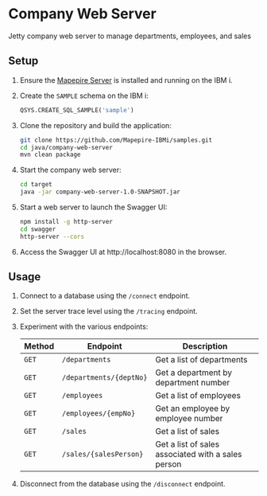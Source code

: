 # Company Web Server

Jetty company web server to manage departments, employees, and sales

## Setup

1. Ensure the [Mapepire Server](https://mapepire-ibmi.github.io/guides/sysadmin) is installed and running on the IBM i.

2. Create the `SAMPLE` schema on the IBM i:

    ```sql
    QSYS.CREATE_SQL_SAMPLE('sample')
    ```

3. Clone the repository and build the application:

    ```sh
    git clone https://github.com/Mapepire-IBMi/samples.git
    cd java/company-web-server
    mvn clean package
    ```

4. Start the company web server:

    ```sh
    cd target
    java -jar company-web-server-1.0-SNAPSHOT.jar
    ```

5. Start a web server to launch the Swagger UI:

    ```sh
    npm install -g http-server
    cd swagger
    http-server --cors
    ```

6. Access the Swagger UI at http://localhost:8080 in the browser.

## Usage

1. Connect to a database using the `/connect` endpoint.

2. Set the server trace level using the `/tracing` endpoint.

3. Experiment with the various endpoints:

    | Method | Endpoint                | Description                                               |
    | ------ | ----------------------- | --------------------------------------------------------- |
    | `GET`  | `/departments`          | Get a list of departments                                 |
    | `GET`  | `/departments/{deptNo}` | Get a department by department number                     |
    | `GET`  | `/employees`            | Get a list of employees                                   |
    | `GET`  | `/employees/{empNo}`    | Get an employee by employee number                        |
    | `GET`  | `/sales`                | Get a list of sales                                       |
    | `GET`  | `/sales/{salesPerson}`  | Get a list of sales associated with a sales person        |

4. Disconnect from the database using the `/disconnect` endpoint.
